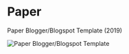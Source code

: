 # Paper
Paper Blogger/Blogspot Template (2019)


![Paper Blogger/Blogspot Template](https://2.bp.blogspot.com/-z_L7SB1fFJA/XQRK7TRWgTI/AAAAAAAAG6M/aqukCHHIjwoVeEPplezDVxLgDWz4laN2gCLcBGAs/s1600/papertemplate.png)
